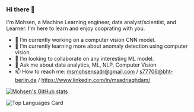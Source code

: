 ### Hi there 👋
I'm Mohsen, a Machine Learning engineer, data analyst/scientist, and Learner. I'm here to learn and enjoy cooprating with you.

- 🔭 I’m currently working on a computer vision CNN model.
- 🌱 I’m currently learning more about anomaly detection using computer vision.
- 👯 I’m looking to collaborate on any interesting ML model. 
- 💬 Ask me about data analytics, ML, NLP, Computer Vision
- 📫 How to reach me: msmohsensadr@gmail.com / s77706@bht-berlin.de / https://www.linkedin.com/in/msadriaghdam/ 




[![Mohsen's GitHub stats](https://github-readme-stats.vercel.app/api?username=MSadriAghdam&count_private=true&theme=dark&show_icons=true)](https://github.com/MSadriAghdam/github-readme-stats)

![Top Languages Card](https://github-readme-stats.vercel.app/api/top-langs/?username=MSadriAghdam&theme=dark&show_icons=true)
 
